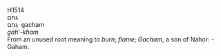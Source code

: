 <body>
  <p>H1514<br>  גּחם  <br> גַּחַם  ‎  gacham  <br><i>gah‘-kham </i><br>From an unused root meaning to <i>burn</i>; <i>flame</i>; <i>Gacham</i>, a son of Nahor: - Gaham.<br></p>
 </body>